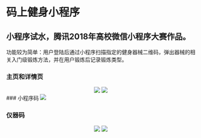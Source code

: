 # 码上健身小程序
## 小程序试水，腾讯2018年高校微信小程序大赛作品。
功能较为简单：用户登陆后通过小程序扫描指定的健身器械二维码，弹出器械的相关入门级锻炼方法，并在用户锻炼后记录锻炼类型。
### 主页和详情页
<div align="center">
<img src="https://github.com/goozyshi/FitCode/blob/master/%E6%BC%94%E7%A4%BA%E5%9B%BE/%E4%B8%BB%E9%A1%B5.png">
<img src="https://github.com/goozyshi/FitCode/blob/master/%E6%BC%94%E7%A4%BA%E5%9B%BE/%E8%AF%A6%E6%83%85%E9%A1%B5.png">
</div>
### 小程序码
<img src="https://github.com/goozyshi/FitCode/blob/master/%E6%BC%94%E7%A4%BA%E5%9B%BE/FitCode%E5%B0%8F%E7%A8%8B%E5%BA%8F%E7%A0%81.jpg">

### 仪器码
<div align="center">
<img src="https://github.com/goozyshi/FitCode/blob/master/%E6%BC%94%E7%A4%BA%E5%9B%BE/qr1.png">
<img src="https://github.com/goozyshi/FitCode/blob/master/%E6%BC%94%E7%A4%BA%E5%9B%BE/qr2.png">
</div>